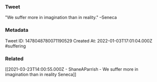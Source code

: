 ### Tweet
"We suffer more in imagination than in reality." –Seneca

### Metadata
Tweet ID: 1478048780071190529
Created At: 2022-01-03T17:01:04.000Z
#suffering

### Related
[[2021-03-23T14:00:55.000Z - ShaneAParrish - We suffer more in imagination than in reality Seneca]]


